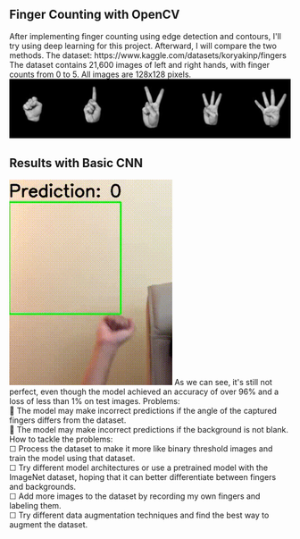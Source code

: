 <h2>Finger Counting with OpenCV</h2>
After implementing finger counting using edge detection and contours, I'll try using deep learning for this project. Afterward, I will compare the two methods.
The dataset: https://www.kaggle.com/datasets/koryakinp/fingers <br>
The dataset contains 21,600 images of left and right hands, with finger counts from 0 to 5. All images are 128x128 pixels.
<img src="Image/dataset-cover.jpg" alt="accessibility text">

<h2>Results with Basic CNN</h2>
<img src="Image/CNN_test.gif"/>
As we can see, it's still not perfect, even though the model achieved an accuracy of over 96% and a loss of less than 1% on test images.
Problems:<br>
🔲 The model may make incorrect predictions if the angle of the captured fingers differs from the dataset.<br>
🔲 The model may make incorrect predictions if the background is not blank.<br>
How to tackle the problems:<br>
&#x2610 Process the dataset to make it more like binary threshold images and train the model using that dataset.<br>
&#x2610 Try different model architectures or use a pretrained model with the ImageNet dataset, hoping that it can better differentiate between fingers and backgrounds.<br>
&#x2610 Add more images to the dataset by recording my own fingers and labeling them.<br>
&#x2610 Try different data augmentation techniques and find the best way to augment the dataset.<br>
